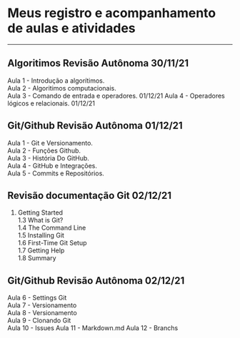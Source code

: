 # Meus registro e acompanhamento de aulas e atividades #
  
  ---

##  Algoritimos Revisão Autônoma          30/11/21
Aula 1 - Introdução a algorítimos.         
Aula 2 - Algoritimos computacionais.       
Aula 3 - Comando de entrada e operadores.  01/12/21
Aula 4 - Operadores lógicos e relacionais. 01/12/21


##  Git/Github Revisão Autônoma           01/12/21
Aula 1 - Git e Versionamento.             
Aula 2 - Funções Github.                   
Aula 3 - História Do GitHub.              
Aula 4 - GitHub e Integrações.             
Aula 5 - Commits e Repositórios.         


##  Revisão documentação Git              02/12/21        
1. Getting Started                        
1.3 What is Git?                         
1.4 The Command Line                     
1.5 Installing Git                       
1.6 First-Time Git Setup                
1.7 Getting Help                        
1.8 Summary                              


##  Git/Github Revisão Autônoma           02/12/21
Aula 6 - Settings Git                     
Aula 7 - Versionamento                    
Aula 8 - Versionamento                    
Aula 9 - Clonando Git  
Aula 10 - Issues
Aula 11 - Markdown.md 
Aula 12 - Branchs

